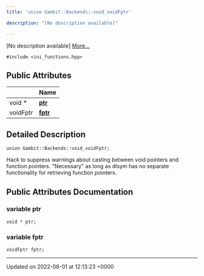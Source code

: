 ```yaml
---
title: 'union Gambit::Backends::void_voidFptr'

description: "[No description available]"

---
```









[No description available] [More...](#detailed-description)


`#include <ini_functions.hpp>`

## Public Attributes

|                | Name           |
| -------------- | -------------- |
| void * | **[ptr](/documentation/code/classes/uniongambit_1_1backends_1_1void__voidfptr/#variable-ptr)**  |
| voidFptr | **[fptr](/documentation/code/classes/uniongambit_1_1backends_1_1void__voidfptr/#variable-fptr)**  |

## Detailed Description

```
union Gambit::Backends::void_voidFptr;
```


Hack to suppress warnings about casting between void pointers and function pointers. "Necessary" as long as dlsym has no separate functionality for retrieving function pointers. 

## Public Attributes Documentation

### variable ptr

```
void * ptr;
```


### variable fptr

```
voidFptr fptr;
```


-------------------------------

Updated on 2022-08-01 at 12:13:23 +0000